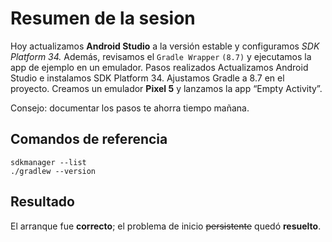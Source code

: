 # Resumen de la sesion




Hoy actualizamos **Android Studio** a la versión estable y configuramos *SDK Platform 34.*
Además, revisamos el ``Gradle Wrapper`` <code>(8.7)</code> y ejecutamos la app de ejemplo en un emulador.
Pasos realizados
Actualizamos Android Studio e instalamos SDK Platform 34.
Ajustamos Gradle a 8.7 en el proyecto.
Creamos un emulador **Pixel 5** y lanzamos la app “Empty Activity”.

Consejo: documentar los pasos te ahorra tiempo mañana.
## Comandos de referencia
```
sdkmanager --list
./gradlew --version
```
## Resultado
El arranque fue **correcto**; el problema de inicio ~~persistente~~ quedó **resuelto**.
